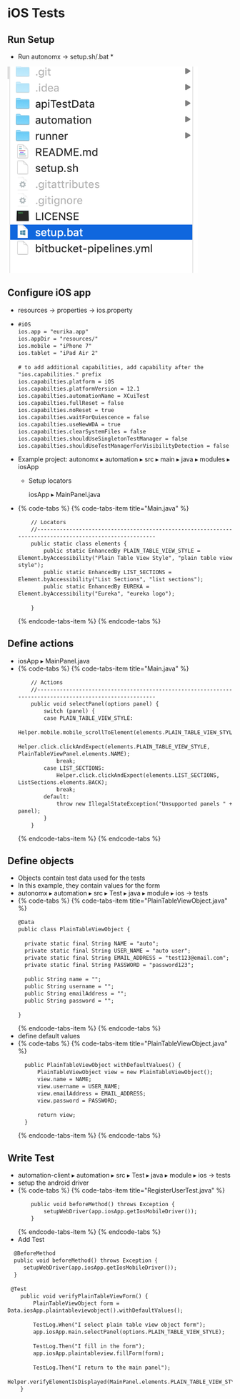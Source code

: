 # iOS Tests

## Run Setup

* Run autonomx -&gt; setup.sh/.bat
  * 

![](../.gitbook/assets/image%20%2846%29.png)

## Configure iOS app

* resources -&gt; properties -&gt; ios.property
* ```text
  #iOS
  ios.app = "eurika.app"
  ios.appDir = "resources/"
  ios.mobile = "iPhone 7"
  ios.tablet = "iPad Air 2"

  # to add additional capabilities, add capability after the "ios.capabilities." prefix
  ios.capabilties.platform = iOS
  ios.capabilties.platformVersion = 12.1
  ios.capabilties.automationName = XCuiTest
  ios.capabilties.fullReset = false
  ios.capabilties.noReset = true
  ios.capabilties.waitForQuiescence = false
  ios.capabilties.useNewWDA = true
  ios.capabilties.clearSystemFiles = false
  ios.capabilties.shouldUseSingletonTestManager = false
  ios.capabilties.shouldUseTestManagerForVisibilityDetection = false
  ```
* Example project: ⁨autonomx ▸ ⁨automation⁩ ▸ ⁨src⁩ ▸ ⁨main⁩ ▸ ⁨java⁩ ▸ ⁨modules⁩ ▸ iosApp⁩
  * Setup locators

    iosApp ▸ MainPanel.java
* {% code-tabs %}
  {% code-tabs-item title="Main.java" %}
  ```text
      // Locators
      //--------------------------------------------------------------------------------------------------------    
      public static class elements {
          public static EnhancedBy PLAIN_TABLE_VIEW_STYLE = Element.byAccessibility("Plain Table View Style", "plain table view style");
          public static EnhancedBy LIST_SECTIONS = Element.byAccessibility("List Sections", "list sections");
          public static EnhancedBy EUREKA = Element.byAccessibility("Eureka", "eureka logo");

      }
  ```
  {% endcode-tabs-item %}
  {% endcode-tabs %}

## Define actions

* iosApp ▸ MainPanel.java
* {% code-tabs %}
  {% code-tabs-item title="Main.java" %}
  ```text
      // Actions
      //--------------------------------------------------------------------------------------------------------    
      public void selectPanel(options panel) {
          switch (panel) {
          case PLAIN_TABLE_VIEW_STYLE:
              Helper.mobile.mobile_scrollToElement(elements.PLAIN_TABLE_VIEW_STYLE);
              Helper.click.clickAndExpect(elements.PLAIN_TABLE_VIEW_STYLE, PlainTableViewPanel.elements.NAME);
              break;
          case LIST_SECTIONS:
              Helper.click.clickAndExpect(elements.LIST_SECTIONS, ListSections.elements.BACK);
              break;
          default:
              throw new IllegalStateException("Unsupported panels " + panel);
          }
      }
  ```
  {% endcode-tabs-item %}
  {% endcode-tabs %}

## Define objects

* Objects contain test data used for the tests
* In this example, they contain values for the form
* ⁨autonomx⁩ ▸ ⁨automation⁩ ▸ ⁨src⁩ ▸ ⁨Test ▸ ⁨java⁩ ▸ ⁨module ▸ ⁨ios -&gt; tests
* {% code-tabs %}
  {% code-tabs-item title="PlainTableViewObject.java" %}
  ```text
  @Data
  public class PlainTableViewObject {

  	private static final String NAME = "auto";
  	private static final String USER_NAME = "auto user";
  	private static final String EMAIL_ADDRESS = "test123@email.com";
  	private static final String PASSWORD = "password123";
	
  	public String name = "";
  	public String username = "";
  	public String emailAddress = "";
  	public String password = "";

  }
  ```
  {% endcode-tabs-item %}
  {% endcode-tabs %}
* ⁨define default values
* {% code-tabs %}
  {% code-tabs-item title="PlainTableViewObject.java" %}
  ```text
  	public PlainTableViewObject withDefaultValues() {
  		PlainTableViewObject view = new PlainTableViewObject();
  		view.name = NAME;
  		view.username = USER_NAME;
  		view.emailAddress = EMAIL_ADDRESS;
  		view.password = PASSWORD;

  		return view;
  	}
  ```
  {% endcode-tabs-item %}
  {% endcode-tabs %}

## Write Test

* ⁨automation-client⁩ ▸ ⁨automation⁩ ▸ ⁨src⁩ ▸ ⁨Test ▸ ⁨java⁩ ▸ ⁨module ▸ ⁨ios -&gt; tests
* setup the android driver
* {% code-tabs %}
  {% code-tabs-item title="RegisterUserTest.java" %}
  ```text
      public void beforeMethod() throws Exception {
          setupWebDriver(app.iosApp.getIosMobileDriver());
      }
  ```
  {% endcode-tabs-item %}
  {% endcode-tabs %}
* Add Test

```text
  @BeforeMethod
  public void beforeMethod() throws Exception {
     setupWebDriver(app.iosApp.getIosMobileDriver());
  }

 @Test
	public void verifyPlainTableViewForm() {
		PlainTableViewObject form = Data.iosApp.plaintableviewobject().withDefaultValues();

		TestLog.When("I select plain table view object form");
		app.iosApp.main.selectPanel(options.PLAIN_TABLE_VIEW_STYLE);
		
		TestLog.Then("I fill in the form");		
		app.iosApp.plaintableview.fillForm(form);
		
		TestLog.Then("I return to the main panel");
		Helper.verifyElementIsDisplayed(MainPanel.elements.PLAIN_TABLE_VIEW_STYLE);
	}
```


